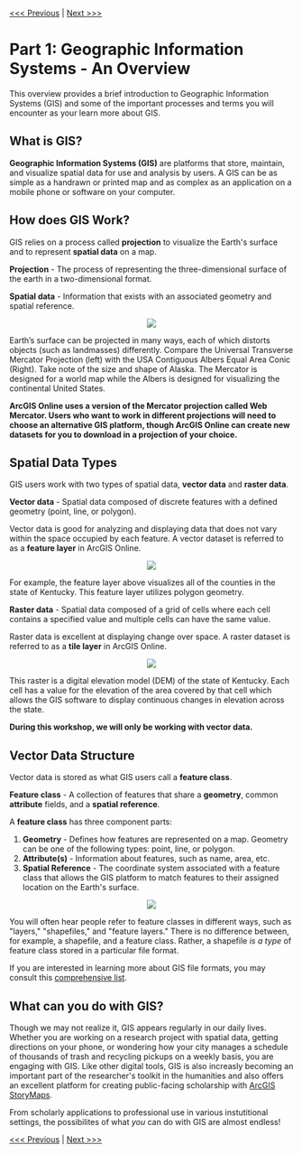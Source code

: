 [<<< Previous](../README.md) | [Next >>>](Part2.md)  

# Part 1: Geographic Information Systems - An Overview

This overview provides a brief introduction to Geographic Information Systems (GIS) and some of the important processes and terms you will encounter as your learn more about GIS.

## What is GIS?

**Geographic Information Systems (GIS)** are platforms that store, maintain, and visualize spatial data for use and analysis by users. A GIS can be as simple as a handrawn or printed map and as complex as an application on a mobile phone or software on your computer.

## How does GIS Work?

GIS relies on a process called **projection** to visualize the Earth's surface and to represent **spatial data** on a map.

**Projection** - The process of representing the three-dimensional surface of the earth in a two-dimensional format.

**Spatial data** - Information that exists with an associated geometry and spatial reference.

<p align="center">
  <img src="https://github.com/jacobmswisher/ArcGIS-Online-for-the-Digital-Humanist/blob/main/Sections/Images/Figure%201.jpg">
</p>

Earth’s surface can be projected in many ways, each of which distorts objects (such as landmasses) differently. Compare the Universal Transverse Mercator Projection (left) with the USA Contiguous Albers Equal Area Conic (Right). Take note of the size and shape of Alaska. The Mercator is designed for a world map while the Albers is designed for visualizing the continental United States.

**ArcGIS Online uses a version of the Mercator projection called Web Mercator. Users who want to work in different projections will need to choose an alternative GIS platform, though ArcGIS Online can create new datasets for you to download in a projection of your choice.**

## Spatial Data Types

GIS users work with two types of spatial data, **vector data** and **raster data**.

**Vector data** - Spatial data composed of discrete features with a defined geometry (point, line, or polygon). 

Vector data is good for analyzing and displaying data that does not vary within the space occupied by each feature. A vector dataset is referred to as a **feature layer** in ArcGIS Online.

<p align="center">
  <img src="https://github.com/jacobmswisher/ArcGIS-Online-for-the-Digital-Humanist/blob/main/Sections/Images/Figure%203.jpg">
</p>

For example, the feature layer above visualizes all of the counties in the state of Kentucky. This feature layer utilizes polygon geometry.

**Raster data** - Spatial data composed of a grid of cells where each cell contains a specified value and multiple cells can have the same value.

Raster data is excellent at displaying change over space. A raster dataset is referred to as a **tile layer** in ArcGIS Online.

<p align="center">
  <img src="https://github.com/jacobmswisher/ArcGIS-Online-for-the-Digital-Humanist/blob/main/Sections/Images/Figure%204.JPG">
</p>

This raster is a digital elevation model (DEM) of the state of Kentucky. Each cell has a value for the elevation of the area covered by that cell which allows the GIS software to display continuous changes in elevation across the state. 

**During this workshop, we will only be working with vector data.**

## Vector Data Structure

Vector data is stored as what GIS users call a **feature class**.

**Feature class** - A collection of features that share a **geometry**, common **attribute** fields, and a **spatial reference**.

A **feature class** has three component parts:

1. **Geometry** - Defines how features are represented on a map. Geometry can be one of the following types: point, line, or polygon.
2. **Attribute(s)** - Information about features, such as name, area, etc.
3. **Spatial Reference** - The coordinate system associated with a feature class that allows the GIS platform to match features to their assigned location on the Earth's surface.

<p align="center">
  <img src="https://github.com/jacobmswisher/ArcGIS-Online-for-the-Digital-Humanist/blob/main/Sections/Images/Figure%202.jpg">
</p>

You will often hear people refer to feature classes in different ways, such as "layers," "shapefiles," and "feature layers." There is no difference between, for example, a shapefile, and a feature class. Rather, a shapefile *is a type* of feature class stored in a particular file format. 

If you are interested in learning more about GIS file formats, you may consult this [comprehensive list](https://gisgeography.com/gis-formats/).

## What can you do with GIS?

Though we may not realize it, GIS appears regularly in our daily lives. Whether you are working on a research project with spatial data, getting directions on your phone, or wondering how your city manages a schedule of thousands of trash and recycling pickups on a weekly basis, you are engaging with GIS. Like other digital tools, GIS is also increasly becoming an important part of the researcher's toolkit in the humanities and also offers an excellent platform for creating public-facing scholarship with [ArcGIS StoryMaps](https://storymaps.arcgis.com/).

From scholarly applications to professional use in various instutitional settings, the possibilites of what *you* can do with GIS are almost endless!

[<<< Previous](../README.md) | [Next >>>](Part2.md)  
